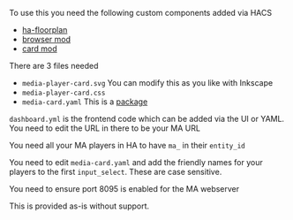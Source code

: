 To use this you need the following custom components added via HACS

- [ha-floorplan](https://github.com/ExperienceLovelace/ha-floorplan)
- [browser mod](https://github.com/thomasloven/hass-browser_mod)
- [card mod](https://github.com/thomasloven/lovelace-card-mod)

There are 3 files needed

- `media-player-card.svg` You can modify this as you like with Inkscape
- `media-player-card.css` 
- `media-card.yaml` This is a [package](https://www.home-assistant.io/docs/configuration/packages/)

`dashboard.yml` is the frontend code which can be added via the UI or YAML. You need to edit the URL in there to be your MA URL

You need all your MA players in HA to have `ma_` in their `entity_id`

You need to edit `media-card.yaml` and add the friendly names for your players to the first `input_select`. These are case sensitive.

You need to ensure port 8095 is enabled for the MA webserver

This is provided as-is without support.
